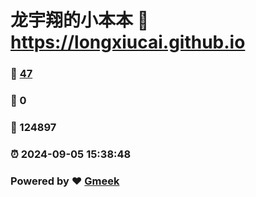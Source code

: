 # 龙宇翔的小本本 :link: https://longxiucai.github.io 
### :page_facing_up: [47](https://longxiucai.github.io/tag.html) 
### :speech_balloon: 0 
### :hibiscus: 124897 
### :alarm_clock: 2024-09-05 15:38:48 
### Powered by :heart: [Gmeek](https://github.com/Meekdai/Gmeek)
